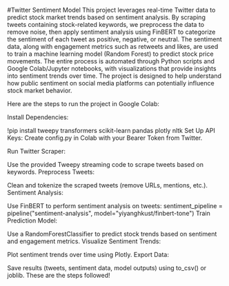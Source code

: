 #Twitter Sentiment Model
This project leverages real-time Twitter data to predict stock market trends based on sentiment analysis. By scraping tweets containing stock-related keywords, we preprocess the data to remove noise, then apply sentiment analysis using FinBERT to categorize the sentiment of each tweet as positive, negative, or neutral. The sentiment data, along with engagement metrics such as retweets and likes, are used to train a machine learning model (Random Forest) to predict stock price movements. The entire process is automated through Python scripts and Google Colab/Jupyter notebooks, with visualizations that provide insights into sentiment trends over time. The project is designed to help understand how public sentiment on social media platforms can potentially influence stock market behavior.

Here are the steps to run the project in Google Colab:

Install Dependencies:

!pip install tweepy transformers scikit-learn pandas plotly nltk
Set Up API Keys:
Create config.py in Colab with your Bearer Token from Twitter.

Run Twitter Scraper:

Use the provided Tweepy streaming code to scrape tweets based on keywords.
Preprocess Tweets:

Clean and tokenize the scraped tweets (remove URLs, mentions, etc.).
Sentiment Analysis:

Use FinBERT to perform sentiment analysis on tweets:
sentiment_pipeline = pipeline("sentiment-analysis", model="yiyanghkust/finbert-tone")
Train Prediction Model:

Use a RandomForestClassifier to predict stock trends based on sentiment and engagement metrics.
Visualize Sentiment Trends:

Plot sentiment trends over time using Plotly.
Export Data:

Save results (tweets, sentiment data, model outputs) using to_csv() or joblib.
These are the steps followed!
